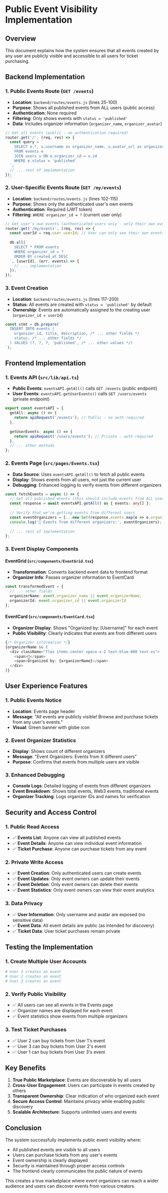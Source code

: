 # Public Event Visibility Implementation

## Overview
This document explains how the system ensures that all events created by any user are publicly visible and accessible to all users for ticket purchasing.

## Backend Implementation

### 1. Public Events Route (`GET /events`)
- **Location**: `backend/routes/events.js` (lines 25-100)
- **Purpose**: Shows all published events from ALL users (public access)
- **Authentication**: None required
- **Filtering**: Only shows events with `status = 'published'`
- **Data**: Includes organizer information (`organizer_name`, `organizer_avatar`)

```javascript
// Get all events (public - no authentication required)
router.get('/', (req, res) => {
  const query = `
    SELECT e.*, u.username as organizer_name, u.avatar_url as organizer_avatar
    FROM events e
    JOIN users u ON e.organizer_id = u.id
    WHERE e.status = 'published'
  `;
  // ... rest of implementation
});
```

### 2. User-Specific Events Route (`GET /my/events`)
- **Location**: `backend/routes/events.js` (lines 102-115)
- **Purpose**: Shows only the authenticated user's own events
- **Authentication**: Required (JWT token)
- **Filtering**: `WHERE organizer_id = ?` (current user only)

```javascript
// Get user's own events (authenticated users only - only their own events)
router.get('/my/events', (req, res) => {
  const userId = req.user.userId; // User can only see their own events
  
  db.all(`
    SELECT * FROM events 
    WHERE organizer_id = ? 
    ORDER BY created_at DESC
  `, [userId], (err, events) => {
    // ... implementation
  });
});
```

### 3. Event Creation
- **Location**: `backend/routes/events.js` (lines 117-200)
- **Status**: All events are created with `status = 'published'` by default
- **Ownership**: Events are automatically assigned to the creating user (`organizer_id = userId`)

```javascript
const stmt = db.prepare(`
  INSERT INTO events (
    organizer_id, title, description, /* ... other fields */
    status, /* ... other fields */
  ) VALUES (?, ?, ?, 'published', /* ... other values */)
`);
```

## Frontend Implementation

### 1. Events API (`src/lib/api.ts`)
- **Public Events**: `eventsAPI.getAll()` calls `GET /events` (public endpoint)
- **User Events**: `eventsAPI.getUserEvents()` calls `GET /users/events` (private endpoint)

```typescript
export const eventsAPI = {
  getAll: async () => {
    return apiRequest('/events'); // Public - no auth required
  },
  
  getUserEvents: async () => {
    return apiRequest('/users/events'); // Private - auth required
  },
  // ... other methods
};
```

### 2. Events Page (`src/pages/Events.tsx`)
- **Data Source**: Uses `eventsAPI.getAll()` to fetch all public events
- **Display**: Shows events from all users, not just the current user
- **Debugging**: Enhanced logging to verify events from different organizers

```typescript
const fetchEvents = async () => {
  // Get all published events (this should include events from ALL users)
  const response = await eventsAPI.getAll() as { events: any[] };
  
  // Verify that we're getting events from different users
  const eventOrganizers = [...new Set(response.events.map(e => e.organizer_id))];
  console.log('👥 Events from different organizers:', eventOrganizers);
  
  // ... rest of implementation
};
```

### 3. Event Display Components

#### EventGrid (`src/components/EventGrid.tsx`)
- **Transformation**: Converts backend event data to frontend format
- **Organizer Info**: Passes organizer information to EventCard

```typescript
const transformedEvent = {
  // ... other fields
  organizerName: event.organizer_name || event.organizerName,
  organizerId: event.organizer_id || event.organizerId
};
```

#### EventCard (`src/components/EventCard.tsx`)
- **Organizer Display**: Shows "Organized by: [Username]" for each event
- **Public Visibility**: Clearly indicates that events are from different users

```typescript
{/* Organizer information */}
{organizerName && (
  <div className="flex items-center space-x-2 text-blue-600 text-xs">
    <span>👤</span>
    <span>Organized by: {organizerName}</span>
  </div>
)}
```

## User Experience Features

### 1. Public Events Notice
- **Location**: Events page header
- **Message**: "All events are publicly visible! Browse and purchase tickets from any user's events."
- **Visual**: Green banner with globe icon

### 2. Event Organizer Statistics
- **Display**: Shows count of different organizers
- **Message**: "Event Organizers: Events from X different users"
- **Purpose**: Confirms that events from multiple users are visible

### 3. Enhanced Debugging
- **Console Logs**: Detailed logging of events from different organizers
- **Event Breakdown**: Shows total events, Web3 events, traditional events
- **Organizer Tracking**: Logs organizer IDs and names for verification

## Security and Access Control

### 1. Public Read Access
- ✅ **Events List**: Anyone can view all published events
- ✅ **Event Details**: Anyone can view individual event information
- ✅ **Ticket Purchase**: Anyone can purchase tickets from any event

### 2. Private Write Access
- ✅ **Event Creation**: Only authenticated users can create events
- ✅ **Event Updates**: Only event owners can update their events
- ✅ **Event Deletion**: Only event owners can delete their events
- ✅ **Event Statistics**: Only event owners can view their event analytics

### 3. Data Privacy
- ✅ **User Information**: Only username and avatar are exposed (no sensitive data)
- ✅ **Event Data**: All event details are public (as intended for discovery)
- ✅ **Ticket Data**: User ticket purchases remain private

## Testing the Implementation

### 1. Create Multiple User Accounts
```bash
# User 1 creates an event
# User 2 creates an event
# User 3 creates an event
```

### 2. Verify Public Visibility
- ✅ All users can see all events in the Events page
- ✅ Organizer names are displayed for each event
- ✅ Event statistics show events from multiple organizers

### 3. Test Ticket Purchases
- ✅ User 2 can buy tickets from User 1's event
- ✅ User 3 can buy tickets from User 2's event
- ✅ User 1 can buy tickets from User 3's event

## Key Benefits

1. **True Public Marketplace**: Events are discoverable by all users
2. **Cross-User Engagement**: Users can participate in events created by others
3. **Transparent Ownership**: Clear indication of who organized each event
4. **Secure Access Control**: Maintains privacy while enabling public discovery
5. **Scalable Architecture**: Supports unlimited users and events

## Conclusion

The system successfully implements public event visibility where:
- All published events are visible to all users
- Users can purchase tickets from any user's events
- Event ownership is clearly displayed
- Security is maintained through proper access controls
- The frontend clearly communicates the public nature of events

This creates a true marketplace where event organizers can reach a wider audience and users can discover events from various creators.
